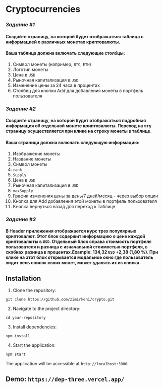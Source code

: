 # Cryptocurrencies

### *Задание #1*
#### Создайте страницу, на которой будет отображаться таблица с информацией о различных монетах криптовалюты.
#### Ваша таблица должна включать следующие столбцы:
1. Символ монеты (например, `BTC`, `ETH`)
2. Логотип монеты
3. Цена в `USD`
4. Рыночная капитализация в `USD`
5. Изменение цены за 24 часа в процентах
6. Столбец для кнопки Add для добавления монеты в портфель пользователя

### *Задание #2*
#### Создайте страницу, на которой будет отображаться подробная информация об отдельной монете криптовалюты. Переход на эту страницу осуществляется при клике на строку монеты в таблице.

#### Ваша страница должна включать следующую информацию:
1. Изображение монеты
2. Название монеты
3. Символ монеты
4. `rank`
5. `Supply`
6. Цена в `USD`
7. Рыночная капитализация в `USD`
8. `maxSupply`
9. График изменения цены за день/7 дней/месяц - через выбор опции
10. Кнопка для Add добавления этой монеты в портфель пользователя
11. Кнопка вернуться назад для переход к Таблице

### *Задание #3*
#### В Header приложения отображается курс трех популярных криптовалют. Этот блок содержит информацию о цене каждой криптовалюты в `USD`. Отдельный блок справа стоимость портфеля пользователя и разница с изначальной стоимостью портфеля, в скобках разница в процентах.Example: 134,32 `USD` +2,38 (1,80 %). При клике на этот блок открывается модальное окно где пользователь видит весь список своих монет, может удалять их из списка.

## Installation

1. Clone the repository:

`git clone https://github.com/zimirken1/crypto.git`

2. Navigate to the project directory:

`cd your-repository`

3. Install dependencies:

`npm install`

4. Start the application:

`npm start`

The application will be accessible at `http://localhost:3000`.


## Demo: `https://dep-three.vercel.app/`

